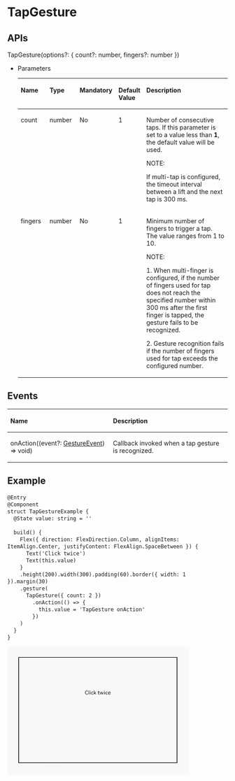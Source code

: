# TapGesture<a name="EN-US_TOPIC_0000001159258799"></a>

## APIs<a name="section11129153920518"></a>

TapGesture\(options?: \{ count?: number, fingers?: number \}\)

-   Parameters

    <a name="table1392916196212"></a>
    <table><thead align="left"><tr id="row19306191218"><th class="cellrowborder" valign="top" width="14.330000000000002%" id="mcps1.1.6.1.1"><p id="p199307193217"><a name="p199307193217"></a><a name="p199307193217"></a>Name</p>
    </th>
    <th class="cellrowborder" valign="top" width="14.799999999999999%" id="mcps1.1.6.1.2"><p id="p119302191128"><a name="p119302191128"></a><a name="p119302191128"></a>Type</p>
    </th>
    <th class="cellrowborder" valign="top" width="11.58%" id="mcps1.1.6.1.3"><p id="p7930141911211"><a name="p7930141911211"></a><a name="p7930141911211"></a>Mandatory</p>
    </th>
    <th class="cellrowborder" valign="top" width="8.219999999999999%" id="mcps1.1.6.1.4"><p id="p1393020194219"><a name="p1393020194219"></a><a name="p1393020194219"></a>Default Value</p>
    </th>
    <th class="cellrowborder" valign="top" width="51.07000000000001%" id="mcps1.1.6.1.5"><p id="p693061912210"><a name="p693061912210"></a><a name="p693061912210"></a>Description</p>
    </th>
    </tr>
    </thead>
    <tbody><tr id="row1238121310306"><td class="cellrowborder" valign="top" width="14.330000000000002%" headers="mcps1.1.6.1.1 "><p id="p938113193017"><a name="p938113193017"></a><a name="p938113193017"></a>count</p>
    </td>
    <td class="cellrowborder" valign="top" width="14.799999999999999%" headers="mcps1.1.6.1.2 "><p id="p23861373017"><a name="p23861373017"></a><a name="p23861373017"></a>number</p>
    </td>
    <td class="cellrowborder" valign="top" width="11.58%" headers="mcps1.1.6.1.3 "><p id="p183814131307"><a name="p183814131307"></a><a name="p183814131307"></a>No</p>
    </td>
    <td class="cellrowborder" valign="top" width="8.219999999999999%" headers="mcps1.1.6.1.4 "><p id="p163831312306"><a name="p163831312306"></a><a name="p163831312306"></a>1</p>
    </td>
    <td class="cellrowborder" valign="top" width="51.07000000000001%" headers="mcps1.1.6.1.5 "><p id="p103814137301"><a name="p103814137301"></a><a name="p103814137301"></a>Number of consecutive taps. If this parameter is set to a value less than <strong id="b137681238173218"><a name="b137681238173218"></a><a name="b137681238173218"></a>1</strong>, the default value will be used.</p>
    <div class="note" id="note1962422343316"><a name="note1962422343316"></a><a name="note1962422343316"></a><span class="notetitle"> NOTE: </span><div class="notebody"><p id="p1262452373311"><a name="p1262452373311"></a><a name="p1262452373311"></a>If multi-tap is configured, the timeout interval between a lift and the next tap is 300 ms.</p>
    </div></div>
    </td>
    </tr>
    <tr id="row1093021911217"><td class="cellrowborder" valign="top" width="14.330000000000002%" headers="mcps1.1.6.1.1 "><p id="p119307198218"><a name="p119307198218"></a><a name="p119307198218"></a>fingers</p>
    </td>
    <td class="cellrowborder" valign="top" width="14.799999999999999%" headers="mcps1.1.6.1.2 "><p id="p129301719828"><a name="p129301719828"></a><a name="p129301719828"></a>number</p>
    </td>
    <td class="cellrowborder" valign="top" width="11.58%" headers="mcps1.1.6.1.3 "><p id="p893091913213"><a name="p893091913213"></a><a name="p893091913213"></a>No</p>
    </td>
    <td class="cellrowborder" valign="top" width="8.219999999999999%" headers="mcps1.1.6.1.4 "><p id="p421641117507"><a name="p421641117507"></a><a name="p421641117507"></a>1</p>
    </td>
    <td class="cellrowborder" valign="top" width="51.07000000000001%" headers="mcps1.1.6.1.5 "><p id="p1791619538303"><a name="p1791619538303"></a><a name="p1791619538303"></a>Minimum number of fingers to trigger a tap. The value ranges from 1 to 10.</p>
    <div class="note" id="note439342719312"><a name="note439342719312"></a><a name="note439342719312"></a><span class="notetitle"> NOTE: </span><div class="notebody"><p id="p116781255143118"><a name="p116781255143118"></a><a name="p116781255143118"></a>1. When multi-finger is configured, if the number of fingers used for tap does not reach the specified number within 300 ms after the first finger is tapped, the gesture fails to be recognized.</p>
    <p id="p939311275319"><a name="p939311275319"></a><a name="p939311275319"></a>2. Gesture recognition fails if the number of fingers used for tap exceeds the configured number.</p>
    </div></div>
    </td>
    </tr>
    </tbody>
    </table>


## Events<a name="section23760590517"></a>

<a name="table135406579437"></a>
<table><thead align="left"><tr id="row1154015719436"><th class="cellrowborder" colspan="2" valign="top" id="mcps1.1.4.1.1"><p id="p85411457184316"><a name="p85411457184316"></a><a name="p85411457184316"></a>Name</p>
</th>
<th class="cellrowborder" valign="top" id="mcps1.1.4.1.2"><p id="p5541457194319"><a name="p5541457194319"></a><a name="p5541457194319"></a>Description</p>
</th>
</tr>
</thead>
<tbody><tr id="row4541257114319"><td class="cellrowborder" colspan="2" valign="top" headers="mcps1.1.4.1.1 "><p id="p5541357194313"><a name="p5541357194313"></a><a name="p5541357194313"></a>onAction((event?: <a href="ts-gesture-settings.md#table290mcpsimp">GestureEvent</a>) =&gt; void)</p>
</td>
<td class="cellrowborder" valign="top" headers="mcps1.1.4.1.2 "><p id="p11541155710434"><a name="p11541155710434"></a><a name="p11541155710434"></a>Callback invoked when a tap gesture is recognized.</p>
</td>
</tr>
</tbody>
</table>

## Example<a name="section16900453182718"></a>

```
@Entry
@Component
struct TapGestureExample {
  @State value: string = ''

  build() {
    Flex({ direction: FlexDirection.Column, alignItems: ItemAlign.Center, justifyContent: FlexAlign.SpaceBetween }) {
      Text('Click twice')
      Text(this.value)
    }
    .height(200).width(300).padding(60).border({ width: 1 }).margin(30)
    .gesture(
      TapGesture({ count: 2 })
        .onAction(() => {
          this.value = 'TapGesture onAction'
        })
    )
  }
}
```

![](figures/tapgesture.gif)

